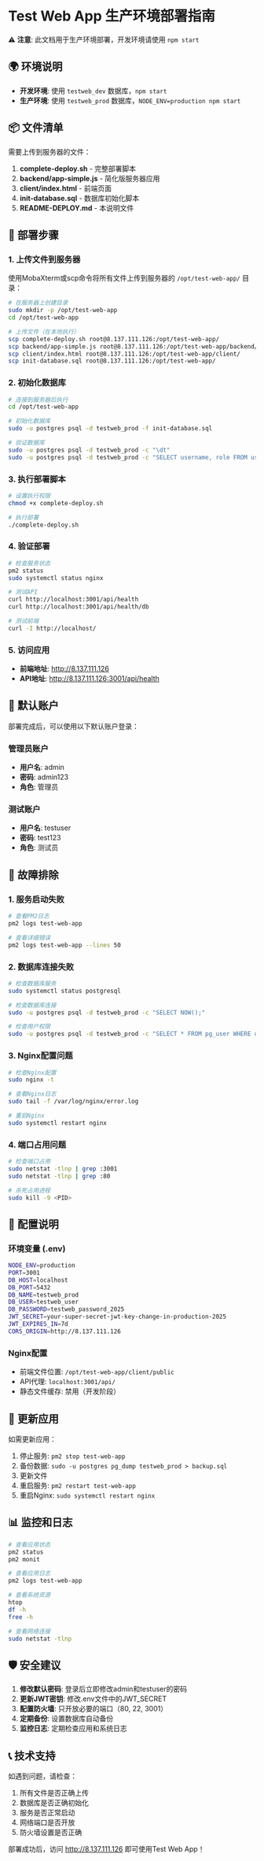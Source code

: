 # Test Web App 生产环境部署指南

⚠️ **注意**: 此文档用于生产环境部署，开发环境请使用 `npm start`

## 🌍 环境说明

- **开发环境**: 使用 `testweb_dev` 数据库，`npm start`
- **生产环境**: 使用 `testweb_prod` 数据库，`NODE_ENV=production npm start`

## 📦 文件清单

需要上传到服务器的文件：

1. **complete-deploy.sh** - 完整部署脚本
2. **backend/app-simple.js** - 简化版服务器应用
3. **client/index.html** - 前端页面
4. **init-database.sql** - 数据库初始化脚本
5. **README-DEPLOY.md** - 本说明文件

## 🚀 部署步骤

### 1. 上传文件到服务器

使用MobaXterm或scp命令将所有文件上传到服务器的 `/opt/test-web-app/` 目录：

```bash
# 在服务器上创建目录
sudo mkdir -p /opt/test-web-app
cd /opt/test-web-app

# 上传文件（在本地执行）
scp complete-deploy.sh root@8.137.111.126:/opt/test-web-app/
scp backend/app-simple.js root@8.137.111.126:/opt/test-web-app/backend/
scp client/index.html root@8.137.111.126:/opt/test-web-app/client/
scp init-database.sql root@8.137.111.126:/opt/test-web-app/
```

### 2. 初始化数据库

```bash
# 连接到服务器后执行
cd /opt/test-web-app

# 初始化数据库
sudo -u postgres psql -d testweb_prod -f init-database.sql

# 验证数据库
sudo -u postgres psql -d testweb_prod -c "\dt"
sudo -u postgres psql -d testweb_prod -c "SELECT username, role FROM users;"
```

### 3. 执行部署脚本

```bash
# 设置执行权限
chmod +x complete-deploy.sh

# 执行部署
./complete-deploy.sh
```

### 4. 验证部署

```bash
# 检查服务状态
pm2 status
sudo systemctl status nginx

# 测试API
curl http://localhost:3001/api/health
curl http://localhost:3001/api/health/db

# 测试前端
curl -I http://localhost/
```

### 5. 访问应用

- **前端地址**: http://8.137.111.126
- **API地址**: http://8.137.111.126:3001/api/health

## 👤 默认账户

部署完成后，可以使用以下默认账户登录：

### 管理员账户
- **用户名**: admin
- **密码**: admin123
- **角色**: 管理员

### 测试账户
- **用户名**: testuser
- **密码**: test123
- **角色**: 测试员

## 🔧 故障排除

### 1. 服务启动失败

```bash
# 查看PM2日志
pm2 logs test-web-app

# 查看详细错误
pm2 logs test-web-app --lines 50
```

### 2. 数据库连接失败

```bash
# 检查数据库服务
sudo systemctl status postgresql

# 检查数据库连接
sudo -u postgres psql -d testweb_prod -c "SELECT NOW();"

# 检查用户权限
sudo -u postgres psql -d testweb_prod -c "SELECT * FROM pg_user WHERE usename = 'testweb_user';"
```

### 3. Nginx配置问题

```bash
# 检查Nginx配置
sudo nginx -t

# 查看Nginx日志
sudo tail -f /var/log/nginx/error.log

# 重启Nginx
sudo systemctl restart nginx
```

### 4. 端口占用问题

```bash
# 检查端口占用
sudo netstat -tlnp | grep :3001
sudo netstat -tlnp | grep :80

# 杀死占用进程
sudo kill -9 <PID>
```

## 📝 配置说明

### 环境变量 (.env)

```bash
NODE_ENV=production
PORT=3001
DB_HOST=localhost
DB_PORT=5432
DB_NAME=testweb_prod
DB_USER=testweb_user
DB_PASSWORD=testweb_password_2025
JWT_SECRET=your-super-secret-jwt-key-change-in-production-2025
JWT_EXPIRES_IN=7d
CORS_ORIGIN=http://8.137.111.126
```

### Nginx配置

- 前端文件位置: `/opt/test-web-app/client/public`
- API代理: `localhost:3001/api/`
- 静态文件缓存: 禁用（开发阶段）

## 🔄 更新应用

如需更新应用：

1. 停止服务: `pm2 stop test-web-app`
2. 备份数据: `sudo -u postgres pg_dump testweb_prod > backup.sql`
3. 更新文件
4. 重启服务: `pm2 restart test-web-app`
5. 重启Nginx: `sudo systemctl restart nginx`

## 📊 监控和日志

```bash
# 查看应用状态
pm2 status
pm2 monit

# 查看应用日志
pm2 logs test-web-app

# 查看系统资源
htop
df -h
free -h

# 查看网络连接
sudo netstat -tlnp
```

## 🛡️ 安全建议

1. **修改默认密码**: 登录后立即修改admin和testuser的密码
2. **更新JWT密钥**: 修改.env文件中的JWT_SECRET
3. **配置防火墙**: 只开放必要的端口（80, 22, 3001）
4. **定期备份**: 设置数据库自动备份
5. **监控日志**: 定期检查应用和系统日志

## 📞 技术支持

如遇到问题，请检查：

1. 所有文件是否正确上传
2. 数据库是否正确初始化
3. 服务是否正常启动
4. 网络端口是否开放
5. 防火墙设置是否正确

部署成功后，访问 http://8.137.111.126 即可使用Test Web App！
